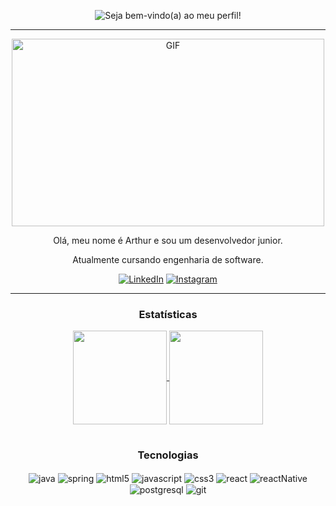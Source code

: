 <div align="center">

<p align="center">
  <img src="https://readme-typing-svg.demolab.com?font=Operator+Mono&size=34&duration=2800&pause=3000&color=FFFFFF&center=true&vCenter=true&width=940&height=40&lines=Seja+bem-vindo(a)+ao+meu+perfil!" alt="Seja bem-vindo(a) ao meu perfil!">
</p>

<hr/>
<p align="center">
  <img src="https://mir-s3-cdn-cf.behance.net/project_modules/hd/f36f96110033033.5fe1ffacddc8b.gif" alt="GIF" width="500" height="300">
</p>
<p align="center">Olá, meu nome é Arthur e sou um desenvolvedor junior.
<p align="center">Atualmente cursando engenharia de software.

[![LinkedIn](https://img.shields.io/badge/LinkedIn-0077B5?style=for-the-badge&logo=linkedin&logoColor=white)](https://www.linkedin.com/in/arthurmonteiro-ars/)
[![Instagram](https://img.shields.io/badge/Instagram-E4405F?style=for-the-badge&logo=instagram&logoColor=white)](https://www.instagram.com/apolobela/)
<hr/>

### Estatísticas

<a href="https://github-readme-stats.vercel.app/api?username=0Ars0&show_icons=true&theme=dracula&hide=issues,stars&bg_color=00000000">
  <img height=150 align="center" src="https://github-readme-stats.vercel.app/api?username=0Ars0&show_icons=true&theme=dracula&hide=issues,stars&bg_color=00000000" />
</a>
<a href="https://github-readme-stats.vercel.app/api/top-langs/?username=0ArS0&langs_count=10&layout=compact&bg_color=00000000&size_weight=0.5&count_weight=0.5&text_color=fff">
  <img height=150 align="center" src="https://github-readme-stats.vercel.app/api/top-langs/?username=0ArS0&langs_count=10&layout=compact&bg_color=00000000&size_weight=0.5&count_weight=0.5&text_color=fff" />
</a>

</div>

#

<div align="center">

### Tecnologias

<div style="display: inline_block">
    <img align="center" alt="java" src="https://img.shields.io/badge/Java-ED8B00?style=for-the-badge&logo=openjdk&logoColor=white">
    <img align="center" alt="spring" src="https://img.shields.io/badge/Spring-6DB33F?style=for-the-badge&logo=spring&logoColor=white">
    <img align="center" alt="html5" src="https://img.shields.io/badge/HTML5-E34F26?style=for-the-badge&logo=html5&logoColor=white">
    <img align="center" alt="javascript" src="https://img.shields.io/badge/JavaScript-F7DF1E?style=for-the-badge&logo=javascript&logoColor=black">
    <img align="center" alt="css3" src="https://img.shields.io/badge/CSS3-1572B6?style=for-the-badge&logo=css3&logoColor=white">
    <img align="center" alt="react" src="https://img.shields.io/badge/React-20232A?style=for-the-badge&logo=react&logoColor=61DAFB">
    <img align="center" alt="reactNative" src="https://img.shields.io/badge/React_Native-20232A?style=for-the-badge&logo=react&logoColor=61DAFB">
    <img align="center" alt="postgresql" src="https://img.shields.io/badge/PostgreSQL-316192?style=for-the-badge&logo=postgresql&logoColor=white">
    <img align="center" alt="git" src="https://img.shields.io/badge/git-%23F05033.svg?style=for-the-badge&logo=git&logoColor=white">
</div>
</div>



